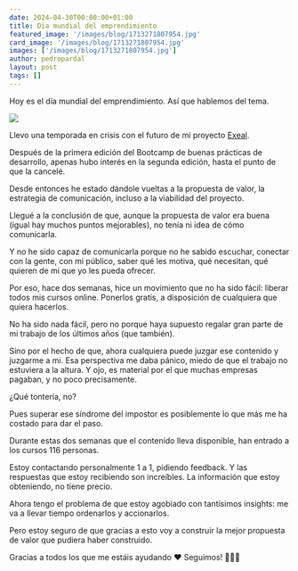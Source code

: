 ```yaml
---
date: 2024-04-30T00:00:00+01:00
title: Día mundial del emprendimiento
featured_image: '/images/blog/1713271807954.jpg'
card_image: '/images/blog/1713271807954.jpg'
images: ['/images/blog/1713271807954.jpg']
author: pedropardal
layout: post
tags: []
---
```


Hoy es el día mundial del emprendimiento. Así que hablemos del tema.

![](/images/blog/1713271807954.jpg)

Llevo una temporada en crisis con el futuro de mi proyecto [Exeal](https://www.exeal.com/).

Después de la primera edición del Bootcamp de buenas prácticas de desarrollo, apenas hubo interés en la segunda edición, hasta el punto de que la cancelé.

Desde entonces he estado dándole vueltas a la propuesta de valor, la estrategia de comunicación, incluso a la viabilidad del proyecto.

Llegué a la conclusión de que, aunque la propuesta de valor era buena (igual hay muchos puntos mejorables), no tenía ni idea de cómo comunicarla.

Y no he sido capaz de comunicarla porque no he sabido escuchar, conectar con la gente, con mi público, saber qué les motiva, qué necesitan, qué quieren de mi que yo les pueda ofrecer.

Por eso, hace dos semanas, hice un movimiento que no ha sido fácil: liberar todos mis cursos online. Ponerlos gratis, a disposición de cualquiera que quiera hacerlos.

No ha sido nada fácil, pero no porque haya supuesto regalar gran parte de mi trabajo de los últimos años (que también).

Sino por el hecho de que, ahora cualquiera puede juzgar ese contenido y juzgarme a mi. Esa perspectiva me daba pánico, miedo de que el trabajo no estuviera a la altura. Y ojo, es material por el que muchas empresas pagaban, y no poco precisamente.

¿Qué tontería, no?

Pues superar ese síndrome del impostor es posiblemente lo que más me ha costado para dar el paso.

Durante estas dos semanas que el contenido lleva disponible, han entrado a los cursos 116 personas.

Estoy contactando personalmente 1 a 1, pidiendo feedback. Y las respuestas que estoy recibiendo son increíbles. La información que estoy obteniendo, no tiene precio.

Ahora tengo el problema de que estoy agobiado con tantísimos insights: me va a llevar tiempo ordenarlos y accionarlos.

Pero estoy seguro de que gracias a esto voy a construir la mejor propuesta de valor que pudiera haber construido.

Gracias a todos los que me estáis ayudando ❤️ Seguimos! 💪💪💪
